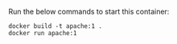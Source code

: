 Run the below commands to start this container:
```
docker build -t apache:1 .
docker run apache:1
```

